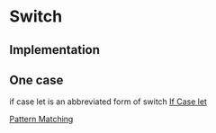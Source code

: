 # Switch



## Implementation





## One case


if case let is an abbreviated form of switch
[If Case let](https://goshdarnifcaseletsyntax.com/)


[Pattern Matching](https://alisoftware.github.io/swift/pattern-matching/2016/03/27/pattern-matching-1/)